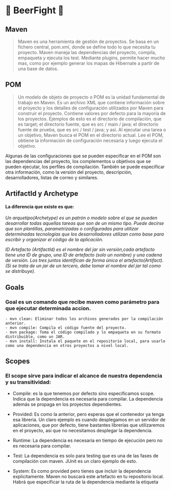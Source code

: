 # :beer: BeerFight :beer:

## Maven
>Maven es una herramienta de gestión de proyectos. Se basa en un fichero central, pom.xml, donde se define todo lo que necesita tu proyecto. Maven maneja las dependencias del proyecto, compila, empaqueta y ejecuta los test. Mediante plugins, permite hacer mucho mas, como por ejemplo generar los mapas de Hibernate a partir de una base de datos.

## POM
 >Un modelo de objeto de proyecto o POM es la unidad fundamental de trabajo en Maven. Es un archivo XML que contiene información sobre el proyecto y los detalles de configuración utilizados por Maven para construir el proyecto. Contiene valores por defecto para la mayoría de los proyectos. Ejemplos de esto es el directorio de compilación, que es target; el directorio fuente, que es src / main / java; el directorio fuente de prueba, que es src / test / java; y así. Al ejecutar una tarea o un objetivo, Maven busca el POM en el directorio actual. Lee el POM, obtiene la información de configuración necesaria y luego ejecuta el objetivo.

 Algunas de las configuraciones que se pueden especificar en el POM son las dependencias del proyecto, los complementos u objetivos que se pueden ejecutar, los perfiles de compilación. También se puede especificar otra información, como la versión del proyecto, descripción, desarrolladores, listas de correo y similares.

##  ArtifactId y Archetype
#### La diferencia que existe es que:
*Un arquetipo(Archetype) es un patrón o modelo sobre el que se pueden desarrollar todas aquellas tareas que son de un mismo tipo. 
Puede decirse que son plantillas, parametrizadas o configuradas para utilizar determinadas tecnologías que los desarrolladores utilizan como base para escribir y organizar el código de la aplicación.*

*ID Artefacto (ArtifactId) es el nombre del jar sin versión,cada artefacto tiene una ID de grupo, una ID de artefacto (solo un nombre) y una cadena de versión. Los tres juntos identifican de forma única el artefacto(Artifact)._(Si se trata de un jar de un tercero, debe tomar el nombre del jar tal como se distribuye)_.*




## Goals
### Goal es un comando que recibe maven como parámetro para que ejecutar determinada accion.

    - mvn clean: Eliminar todos los archivos generados por la compilación anterior.
    - mvn compile: Compila el código fuente del proyecto.
    - mvn package: Toma el código compilado y lo empaqueta en su formato distribuible, como un JAR.
    - mvn install: Instala el paquete en el repositorio local, para usarlo como una dependencia en otros proyectos a nivel local.

## Scopes
### El scope sirve para indicar el alcance de nuestra dependencia y su transitividad:

- Compile: es la que tenemos por defecto sino especificamos scope. Indica que la dependencia es necesaria para compilar. La dependencia además se propaga en los proyectos dependientes.

- Provided: Es como la anterior, pero esperas que el contenedor ya tenga esa libreria. Un claro ejemplo es cuando desplegamos en un servidor de aplicaciones, que por defecto, tiene bastantes librerías que utilizaremos en el proyecto, así que no necesitamos desplegar la dependencia.

- Runtime: La dependencia es necesaria en tiempo de ejecución pero no es necesaria para compilar.

- Test: La dependencia es solo para testing que es una de las fases de compilación con maven. JUnit es un claro ejemplo de esto.

- System: Es como provided pero tienes que incluir la dependencia explicitamente. Maven no buscará este artefacto en tu repositorio local. Habrá que especificar la ruta de la dependencia mediante la etiqueta <systemPath>
